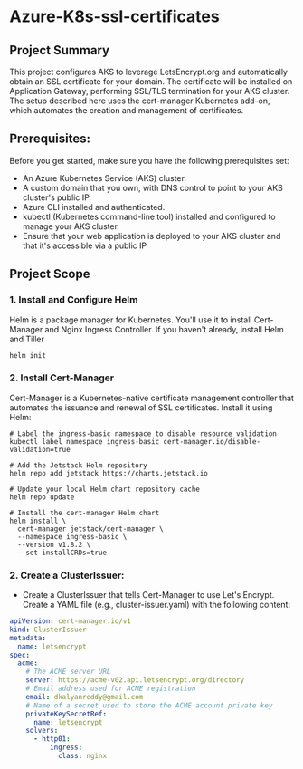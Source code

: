 # Azure-K8s-ssl-certificates

## Project Summary 
This project configures AKS to leverage LetsEncrypt.org and automatically obtain an SSL certificate for your domain. The certificate will be installed on Application Gateway, performing SSL/TLS termination for your AKS cluster. The setup described here uses the cert-manager Kubernetes add-on, which automates the creation and management of certificates.

## Prerequisites:
Before you get started, make sure you have the following prerequisites set:

- An Azure Kubernetes Service (AKS) cluster.
- A custom domain that you own, with DNS control to point to your AKS cluster's public IP.
- Azure CLI installed and authenticated.
- kubectl (Kubernetes command-line tool) installed and configured to manage your AKS cluster.
- Ensure that your web application is deployed to your AKS cluster and that it's accessible via a public IP

## Project Scope
### 1.  Install and Configure Helm
Helm is a package manager for Kubernetes. You'll use it to install Cert-Manager and Nginx Ingress Controller. If you haven't already, install Helm and Tiller
```
helm init
```
### 2.  Install Cert-Manager
Cert-Manager is a Kubernetes-native certificate management controller that automates the issuance and renewal of SSL certificates. Install it using Helm:
```
# Label the ingress-basic namespace to disable resource validation
kubectl label namespace ingress-basic cert-manager.io/disable-validation=true

# Add the Jetstack Helm repository
helm repo add jetstack https://charts.jetstack.io

# Update your local Helm chart repository cache
helm repo update

# Install the cert-manager Helm chart
helm install \
  cert-manager jetstack/cert-manager \
  --namespace ingress-basic \
  --version v1.8.2 \
  --set installCRDs=true
```
### 2.  Create a ClusterIssuer:
- Create a ClusterIssuer that tells Cert-Manager to use Let's Encrypt. Create a YAML file (e.g., cluster-issuer.yaml) with the following content:
```yaml
apiVersion: cert-manager.io/v1
kind: ClusterIssuer
metadata:
  name: letsencrypt
spec:
  acme:
    # The ACME server URL
    server: https://acme-v02.api.letsencrypt.org/directory
    # Email address used for ACME registration
    email: dkalyanreddy@gmail.com
    # Name of a secret used to store the ACME account private key
    privateKeySecretRef:
      name: letsencrypt
    solvers:
      - http01:
          ingress:
            class: nginx
```

